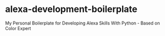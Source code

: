 # alexa-development-boilerplate
My Personal Boilerplate for Developing Alexa Skills With Python - Based on Color Expert
